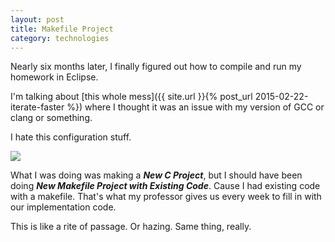```yaml
---
layout: post
title: Makefile Project
category: technologies
---
```


Nearly six months later, I finally figured out how to compile and run my homework in Eclipse.

I'm talking about [this whole mess]({{ site.url }}{% post_url 2015-02-22-iterate-faster %}) where I thought it was an issue with my version of GCC or clang or something.

I hate this configuration stuff.

<img class="wide" src="{{ site.url }}/assets/comp/eclipse-project.png"/>

What I was doing was making a ***New C Project***, but I should have been doing ***New Makefile Project with Existing Code***. Cause I had existing code with a makefile. That's what my professor gives us every week to fill in with our implementation code.

This is like a rite of passage. Or hazing. Same thing, really.